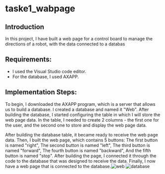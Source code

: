 # taske1_wabpage


## Introduction

In this project, I have built a web page for a control board to manage the directions of a robot, with the data connected to a databas

## Requirements:
- I used the Visual Studio code editor.
- For the database, I used AXAPP.
## Implementation Steps:
To begin, I downloaded the AXAPP program, which is a server that allows us to build a database.
I created a database and named it "Web". After building the database, I started configuring the table in which I will store the web page data. In the table, I needed to 
create 2 columns - the first one for the user, and the second one to store and display the web page data.

After building the database table, it became ready to receive the web page data.
Then, I built the web page, which contains 5 buttons:
The first button is named "right",
The second button is named "left",
The third button is named "forward",
The fourth button is named "backward",
And the fifth button is named "stop".
After building the page, I connected it through the code to the database that was designed to receive the data. Finally, I now have a web page that is connected to the database.![web](https://github.com/Shatha-alghamdi/task1_wabpage/assets/173706655/a2464f80-a474-481a-bbd6-fa16720a7faa)
![database](https://github.com/Shatha-alghamdi/task1_wabpage/assets/173706655/741ac568-c71f-4382-80a4-c7893ba70b82)



